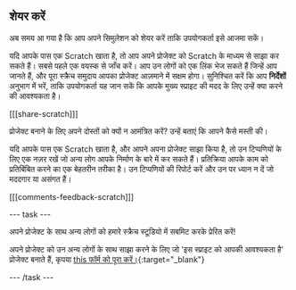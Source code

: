 ## शेयर करें

अब समय आ गया है कि आप अपने सिमुलेशन को शेयर करें ताकि उपयोगकर्ता इसे आजमा सकें।

यदि आपके पास एक Scratch खाता है, तो आप अपने प्रोजेक्ट को Scratch के माध्यम से साझा कर सकते हैं। सबसे पहले एक वयस्क से जाँच करें। आप उन लोगों को एक लिंक भेज सकते हैं जिन्हें आप जानते हैं, और पूरा स्क्रैच समुदाय आपका प्रोजेक्ट आज़माने में सक्षम होगा। सुनिश्चित करें कि आप **निर्देशों** अनुभाग में भरें, ताकि उपयोगकर्ता यह जान सकें कि आपके मुख्य स्प्राइट की मदद के लिए उन्हें क्या करने की आवश्यकता है।

[[[share-scratch]]]

प्रोजेक्ट बनाने के लिए अपने दोस्तों को क्यों न आमंत्रित करें? उन्हें बताएं कि आपने कैसे मस्ती की।

यदि आपके पास एक Scratch खाता है, और आपने अपना प्रोजेक्ट साझा किया है, तो उन टिप्पणियों के लिए एक नज़र रखें जो अन्य लोग आपके निर्माण के बारे में कर सकते हैं। प्रतिक्रिया आपके काम को प्रतिबिंबित करने का एक बेहतरीन तरीका है। उन टिप्पणियों की रिपोर्ट करें और उन पर ध्यान न दें जो मददगार या असंगत हैं।

[[[comments-feedback-scratch]]]

--- task ---

अपने प्रोजेक्ट के साथ अन्य लोगों को हमारे स्क्रैच स्टूडियो में सबमिट करके प्रेरित करें!

अपने प्रोजेक्ट को उन अन्य लोगों के साथ साझा करने के लिए जो 'इस स्प्राइट को आपकी आवश्यकता है' प्रोजेक्ट बनाते हैं, कृपया [this फॉर्म को पूरा करें।](https://form.raspberrypi.org/f/community-project-submissions){:target="_blank"}

--- /task ---

